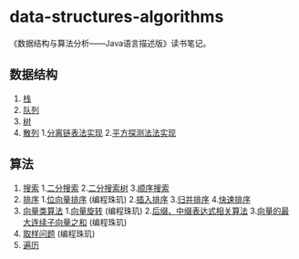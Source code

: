 # data-structures-algorithms

《数据结构与算法分析——Java语言描述版》读书笔记。

## 数据结构

1. [栈](./src/main/java/cumt/tj/learn/structures/stack)
2. [队列](./src/main/java/cumt/tj/learn/structures/queue)
3. [树](./src/main/java/cumt/tj/learn/structures/tree)
4. [散列](./src/main/java/cumt/tj/learn/structures/hash)
    1.[分离链表法实现](./src/main/java/cumt/tj/learn/structures/hash/SeparateChainingHashTable.java)
    2.[平方探测法法实现](./src/main/java/cumt/tj/learn/structures/hash/QuadraticProbingHashTable.java)

## 算法

1. [搜索](./src/main/java/cumt/tj/learn/algorithms/search)
    1.[二分搜索](./src/main/java/cumt/tj/learn/algorithms/search/BinarySearch.java)
    2.[二分搜索树](./src/main/java/cumt/tj/learn/algorithms/search/BinarySearchTree.java)
    3.[顺序搜索](./src/main/java/cumt/tj/learn/algorithms/search/SequenceSearch.java)
2. [排序](./src/main/java/cumt/tj/learn/algorithms/sort)
    1.[位向量排序](./src/main/java/cumt/tj/learn/algorithms/sort/BitArraySort.java) (编程珠玑)
    2.[插入排序](./src/main/java/cumt/tj/learn/algorithms/sort/InsertionSort.java)
    3.[归并排序](./src/main/java/cumt/tj/learn/algorithms/sort/MergeSort.java)
    4.[快速排序](./src/main/java/cumt/tj/learn/algorithms/sort/QuickSort.java)
3. [向量类算法](./src/main/java/cumt/tj/learn/algorithms/vector)
    1.[向量旋转](./src/main/java/cumt/tj/learn/algorithms/vector/ArrayRotate.java) (编程珠玑)
    2.[后缀、中缀表达式相关算法](./src/main/java/cumt/tj/learn/algorithms/vector/Expression.java) 
    3.[向量的最大连续子向量之和](./src/main/java/cumt/tj/learn/algorithms/vector/MaxContiguousSubvectorSum.java) (编程珠玑) 
4. [取样问题](./src/main/java/cumt/tj/learn/algorithms/Sample.java) (编程珠玑)
5. [遍历](./src/main/java/cumt/tj/learn/algorithms/Traversal.java) 

